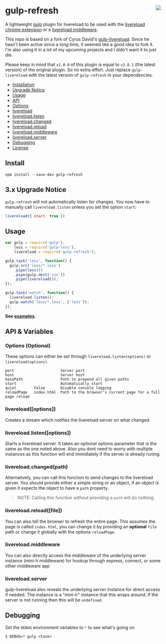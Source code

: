 # gulp-refresh <a href="https://travis-ci.org/leo/gulp-refresh" target="_blank"><img align="right" src="https://travis-ci.org/leo/gulp-refresh.svg?branch=master"></a>

A lightweight [gulp](https://github.com/gulpjs/gulp) plugin for livereload to be used with the [livereload chrome extension](http://livereload.com/extensions/) or a [livereload middleware](https://github.com/intesso/connect-livereload).

This repo is based on a fork of Cyrus David's [gulp-livereload](https://github.com/vohof/gulp-livereload). Since he hasn't been active since a long time, it seemed like a good idea to fork it. I'm also using it in a lot of my upcoming projects and I didn't want it to just die.

Please keep in mind that `v1.0.0` of this plugin is equal to `v3.8.1` (the latest version) of the original plugin. So no extra effort. Just replace `gulp-livereload` with the latest version of `gulp-refresh` in your dependencies.

- [Installation](#install)
- [Upgrade Notice](#3x-upgrade-notice)
- [Usage](#usage)
- [API](#api--variables)
 - [Options](#options-optional)
 - [livereload](#livereloadoptions)
 - [livereload.listen](#livereloadlistenoptions)
 - [livereload.changed](#livereloadchangedpath)
 - [livereload.reload](#livereloadreloadfile)
 - [livereload.middleware](#livereloadmiddleware)
 - [livereload.server](#livereloadserver)
- [Debugging](#debugging)
- [License](#license)

Install
---

```
npm install --save-dev gulp-refresh
```

3.x Upgrade Notice
---

`gulp-refresh` will not automatically listen for changes. You now have to manually call `livereload.listen` unless you set the option `start`:

```js
livereload({ start: true })
```

Usage
---

```javascript
var gulp = require('gulp'),
    less = require('gulp-less'),
    livereload = require('gulp-refresh');

gulp.task('less', function() {
  gulp.src('less/*.less')
    .pipe(less())
    .pipe(gulp.dest('css'))
    .pipe(livereload());
});

gulp.task('watch', function() {
  livereload.listen();
  gulp.watch('less/*.less', ['less']);
});
```

**See [examples](examples)**.

API & Variables
---

### Options (Optional)

These options can either be set through `livereload.listen(options)` or `livereload(options)`.

```
port                     Server port
host                     Server host
basePath                 Path to prepend all given paths
start                    Automatically start
quiet        false       Disable console logging
reloadPage   index.html  Path to the browser's current page for a full page reload
```

### livereload([options])

Creates a stream which notifies the livereload server on what changed.

### livereload.listen([options])

Starts a livereload server. It takes an optional options parameter that is the same as the one noted above. Also you dont need to worry with multiple instances as this function will end immidiately if the server is already runing.

### livereload.changed(path)

Alternatively, you can call this function to send changes to the livereload server. You should provide either a simple string or an object, if an object is given it expects the object to have a `path` property.

> NOTE: Calling this function without providing a `path` will do nothing.

### livereload.reload([file])

You can also tell the browser to refresh the entire page. This assumes the page is called `index.html`, you can change it by providing an **optional** `file` path or change it globally with the options `reloadPage`.

###  livereload.middleware

You can also directly access the middleware of the underlying server instance (mini-lr.middleware) for hookup through express, connect, or some other middleware app

### livereload.server

gulp-livereload also reveals the underlying server instance for direct access if needed. The instance is a "mini-lr" instance that this wraps around. If the server is not running then this will be `undefined`.

Debugging
---

Set the `DEBUG` environment variables to `*` to see what's going on


```
$ DEBUG=* gulp <task>
```
